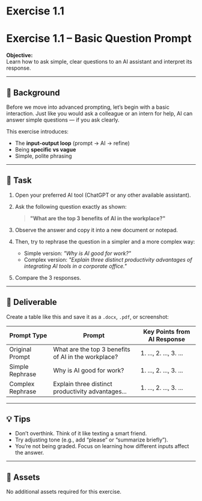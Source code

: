 # Exercise 1.1

# Exercise 1.1 – Basic Question Prompt

**Objective:**  
Learn how to ask simple, clear questions to an AI assistant and interpret its response.

---

## 🧠 Background

Before we move into advanced prompting, let’s begin with a basic interaction. Just like you would ask a colleague or an intern for help, AI can answer simple questions — if you ask clearly.

This exercise introduces:
- The **input-output loop** (prompt → AI → refine)
- Being **specific vs vague**
- Simple, polite phrasing

---

## 📝 Task

1. Open your preferred AI tool (ChatGPT or any other available assistant).
2. Ask the following question exactly as shown:

   > **"What are the top 3 benefits of AI in the workplace?"**

3. Observe the answer and copy it into a new document or notepad.
4. Then, try to rephrase the question in a simpler and a more complex way:
   - Simple version: *"Why is AI good for work?"*
   - Complex version: *"Explain three distinct productivity advantages of integrating AI tools in a corporate office."*

5. Compare the 3 responses.

---

## 🎯 Deliverable

Create a table like this and save it as a `.docx`, `.pdf`, or screenshot:

| Prompt Type       | Prompt                                                    | Key Points from AI Response |
|-------------------|------------------------------------------------------------|------------------------------|
| Original Prompt   | What are the top 3 benefits of AI in the workplace?       | 1. ..., 2. ..., 3. ...        |
| Simple Rephrase   | Why is AI good for work?                                   | 1. ..., 2. ..., 3. ...        |
| Complex Rephrase  | Explain three distinct productivity advantages...          | 1. ..., 2. ..., 3. ...        |

---

## 💡 Tips

- Don’t overthink. Think of it like texting a smart friend.
- Try adjusting tone (e.g., add “please” or “summarize briefly”).
- You’re not being graded. Focus on learning how different inputs affect the answer.

---

## 📁 Assets

No additional assets required for this exercise.

